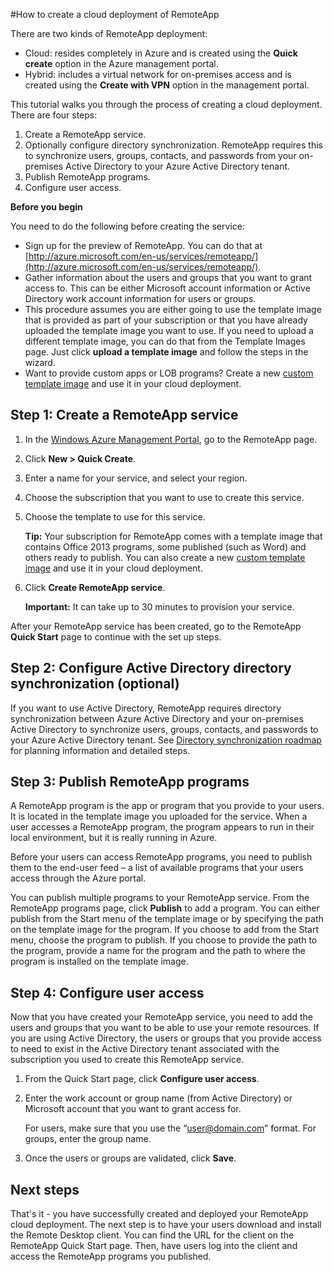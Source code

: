 <properties title="How to create a cloud deployment of RemoteApp" pageTitle="How to create a cloud deployment of RemoteApp" description="Learn how to create a deployment of RemoteApp that saves data in the Azure cloud." metaKeywords="" services="" solutions="" documentationCenter="" authors="elizapo" manager="kathyw" />

<tags ms.service="remoteapp" ms.workload="tbd" ms.tgt_pltfrm="na" ms.devlang="na" ms.topic="article" ms.date="09/05/2014" ms.author="elizapo" ms.manager="kathyw" />

#How to create a cloud deployment of RemoteApp

There are two kinds of RemoteApp deployment: 

- Cloud: resides completely in Azure and is created using the **Quick create** option in the Azure management portal.  
- Hybrid: includes a virtual network for on-premises access and is created using the **Create with VPN** option in the management portal.

This tutorial walks you through the process of creating a cloud deployment. There are four steps: 

1.	Create a RemoteApp service.
2.	Optionally configure directory synchronization. RemoteApp requires this to synchronize users, groups, contacts, and passwords from your on-premises Active Directory to your Azure Active Directory tenant.
5.	Publish RemoteApp programs.
6.	Configure user access.

**Before you begin**

You need to do the following before creating the service:

- Sign up for the preview of RemoteApp. You can do that at [http://azure.microsoft.com/en-us/services/remoteapp/](http://azure.microsoft.com/en-us/services/remoteapp/).
- Gather information about the users and groups that you want to grant access to. This can be either Microsoft account information or Active Directory work account information for users or groups.
- This procedure assumes you are either going to use the template image that is provided as part of your subscription or that you have already uploaded the template image you want to use. If you need to upload a different template image, you can do that from the Template Images page. Just click **upload a template image** and follow the steps in the wizard. 
- Want to provide custom apps or LOB programs? Create a new [custom template image](http://azure.microsoft.com/en-us/documentation/articles/remoteapp-create-custom-image/) and use it in your cloud deployment.

## **Step 1: Create a RemoteApp service** ##



1. In the [Windows Azure Management Portal](http://manage.windowsazure.com), go to the RemoteApp page.
2. Click **New > Quick Create**.

3. Enter a name for your service, and select your region.
4. Choose the subscription that you want to use to create this service.
5. Choose the template to use for this service. 

	**Tip:** Your subscription for RemoteApp comes with a template image that contains Office 2013 programs, some published (such as Word) and others ready to publish. You can also create a new [custom template image](http://azure.microsoft.com/en-us/documentation/articles/remoteapp-create-custom-image/) and use it in your cloud deployment.


1. Click **Create RemoteApp service**.
	
	**Important:** It can take up to 30 minutes to provision your service.

After your RemoteApp service has been created, go to the RemoteApp **Quick Start** page to continue with the set up steps.


## **Step 2: Configure Active Directory directory synchronization (optional)** ##

If you want to use Active Directory, RemoteApp requires directory synchronization between Azure Active Directory and your on-premises Active Directory to synchronize users, groups, contacts, and passwords to your Azure Active Directory tenant. See [Directory synchronization roadmap](http://msdn.microsoft.com/en-us/library/azure/hh967642.aspx) for planning information and detailed steps.

## **Step 3: Publish RemoteApp programs** ##

A RemoteApp program is the app or program that you provide to your users. It is located in the template image you uploaded for the service. When a user accesses a RemoteApp program, the program appears to run in their local environment, but it is really running in Azure. 

Before your users can access RemoteApp programs, you need to publish them to the end-user feed – a list of available programs that your users access through the Azure portal.
 
You can publish multiple programs to your RemoteApp service. From the RemoteApp programs page, click **Publish** to add a program. You can either publish from the Start menu of the template image or by specifying the path on the template image for the program. If you choose to add from the Start menu, choose the program to publish. If you choose to provide the path to the program, provide a name for the program and the path to where the program is installed on the template image.

## **Step 4: Configure user access** ##

Now that you have created your RemoteApp service, you need to add the users and groups that you want to be able to use your remote resources. If you are using Active Directory, the users or groups that you provide access to need to exist in the Active Directory tenant associated with the subscription you used to create this RemoteApp service.

1.	From the Quick Start page, click **Configure user access**. 
2.	Enter the work account or group name (from Active Directory) or Microsoft account that you want to grant access for.

	For users, make sure that you use the “user@domain.com” format. For groups, enter the group name.

3.	Once the users or groups are validated, click **Save**.


## Next steps ##

That's it - you have successfully created and deployed your RemoteApp cloud  deployment. The next step is to have your users download and install the Remote Desktop client. You can find the URL for the client on the RemoteApp Quick Start page. Then, have users log into the client and access the RemoteApp programs you published.

